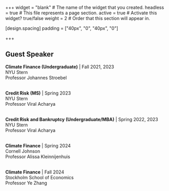 +++
widget = "blank"  # The name of the widget that you created.
headless = true  # This file represents a page section.
active = true  # Activate this widget? true/false
weight = 2  # Order that this section will appear in.

[design.spacing]
  padding = ["40px", "0", "40px", "0"]

+++
## **Guest Speaker**  
**Climate Finance (Undergraduate)** | Fall 2021, 2023  
NYU Stern  
Professor Johannes Stroebel <br/><br/>    

**Credit Risk (MS)** | Spring 2023   
NYU Stern  
Professor Viral Acharya <br/><br/>

**Credit Risk and Bankruptcy (Undergraduate/MBA)** | Spring 2022, 2023   
NYU Stern  
Professor Viral Acharya <br/><br/>  

**Climate Finance** | Spring 2024   
Cornell Johnson    
Professor Alissa Kleinnijenhuis <br/><br/>

**Climate Finance** | Fall 2024   
Stockholm School of Economics    
Professor Ye Zhang  
